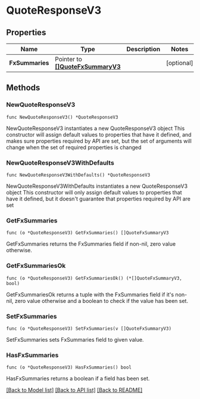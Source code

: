 # QuoteResponseV3

## Properties

Name | Type | Description | Notes
------------ | ------------- | ------------- | -------------
**FxSummaries** | Pointer to [**[]QuoteFxSummaryV3**](QuoteFxSummaryV3.md) |  | [optional] 

## Methods

### NewQuoteResponseV3

`func NewQuoteResponseV3() *QuoteResponseV3`

NewQuoteResponseV3 instantiates a new QuoteResponseV3 object
This constructor will assign default values to properties that have it defined,
and makes sure properties required by API are set, but the set of arguments
will change when the set of required properties is changed

### NewQuoteResponseV3WithDefaults

`func NewQuoteResponseV3WithDefaults() *QuoteResponseV3`

NewQuoteResponseV3WithDefaults instantiates a new QuoteResponseV3 object
This constructor will only assign default values to properties that have it defined,
but it doesn't guarantee that properties required by API are set

### GetFxSummaries

`func (o *QuoteResponseV3) GetFxSummaries() []QuoteFxSummaryV3`

GetFxSummaries returns the FxSummaries field if non-nil, zero value otherwise.

### GetFxSummariesOk

`func (o *QuoteResponseV3) GetFxSummariesOk() (*[]QuoteFxSummaryV3, bool)`

GetFxSummariesOk returns a tuple with the FxSummaries field if it's non-nil, zero value otherwise
and a boolean to check if the value has been set.

### SetFxSummaries

`func (o *QuoteResponseV3) SetFxSummaries(v []QuoteFxSummaryV3)`

SetFxSummaries sets FxSummaries field to given value.

### HasFxSummaries

`func (o *QuoteResponseV3) HasFxSummaries() bool`

HasFxSummaries returns a boolean if a field has been set.


[[Back to Model list]](../README.md#documentation-for-models) [[Back to API list]](../README.md#documentation-for-api-endpoints) [[Back to README]](../README.md)



